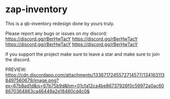 # zap-inventory
This is a qb-inventory redesign done by yours truly. 

Please report any bugs or issues on my discord: https://discord.gg/rBerHwTacY
https://discord.gg/rBerHwTacY
https://discord.gg/rBerHwTacY
https://discord.gg/rBerHwTacY

If you support the project make sure to leave a star and make sure to join the discord.



PREVIEW:
https://cdn.discordapp.com/attachments/1336717245572714577/1341631138497560679/image.png?ex=67b8ad1d&is=67b75b9d&hm=01cfa12ca4be86737926f0c59972a0ac608670364863ca46449a2e18480cd4c0&
